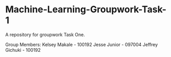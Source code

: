 # Machine-Learning-Groupwork-Task-1
A repository for groupwork Task One.

Group Members:
Kelsey Makale - 100192
Jesse Junior - 097004
Jeffrey Gichuki - 100192
